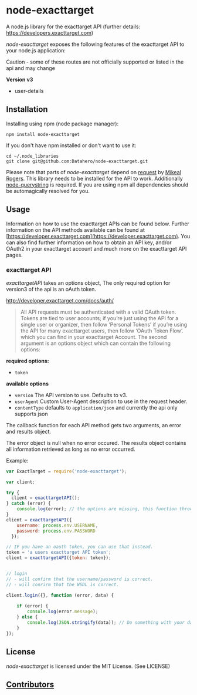 # node-exacttarget

A node.js library for the exacttarget API (further details: https://developers.exacttarget.com)

_node-exacttarget_ exposes the following features of the exacttarget API to your node.js application:

Caution - some of these routes are not officially supported or listed in the api and may change

**Version v3**
  * user-details


## Installation

Installing using npm (node package manager):

    npm install node-exacttarget

If you don't have npm installed or don't want to use it:

    cd ~/.node_libraries
    git clone git@github.com:Datahero/node-exacttarget.git

Please note that parts of _node-exacttarget_ depend on [request](http://github.com/mikeal/request) by [Mikeal Rogers](http://github.com/mikeal). This library needs to be installed for the API to work. Additionally [node-querystring](http://github.com/visionmedia/node-querystring) is required. If you are using npm all dependencies should be automagically resolved for you.

## Usage

Information on how to use the exacttarget APIs can be found below. Further information on the API methods available can be found at [https://developer.exacttarget.com](https://developer.exacttarget.com). You can also find further information on how to obtain an API key, and/or OAuth2 in your exacttarget account and much more on the exacttarget API pages.

### exacttarget API

_exacttargetAPI_ takes an options object, The only required option for version3 of the api is an oAuth token.

http://developer.exacttarget.com/docs/auth/
> All API requests must be authenticated with a valid OAuth token. Tokens are tied to user accounts; if you’re just using the API for a single user or organizer, then follow ‘Personal Tokens’ if you’re using the API for many exacttarget users, then follow ‘OAuth Token Flow’.
which you can find in your exacttarget Account. The second argument is an options object which can contain the following options:

**required options:**
* `token`

**available options**
* `version` The API version to use. Defaults to v3.
* `userAgent` Custom User-Agent description to use in the request header.
* `contentType`  defaults to `application/json` and currently the api only supports json

The callback function for each API method gets two arguments, an error and results object.

The error object is null when no error occured. The results object contains all information retrieved as long as no error occurred.

Example:

```javascript
var ExactTarget = require('node-exacttarget');

var client;

try {
  client = exacttargetAPI();
} catch (error) {
    console.log(error); // the options are missing, this function throws an error.
}
client = exacttargetAPI({
    username: process.env.USERNAME,
    password: process.env.PASSWORD
  });

// IF you have an oauth token, you can use that instead. 
token = 'a users exacttarget API token';
client = exacttargetAPI({token: token});


// login
// - will confirm that the username/password is correct.
// - will conrirm that the WSDL is correct. 

client.login({}, function (error, data) {
  
    if (error) {
        console.log(error.message);
    } else {
        console.log(JSON.stringify(data)); // Do something with your data!
    }
});

```

## License

_node-exacttarget_ is licensed under the MIT License. (See LICENSE)


## [Contributors](https://github.com/Datahero/node-exacttarget/graphs/contributors)
